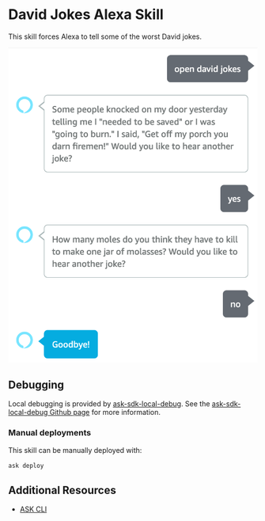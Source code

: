 # David Jokes Alexa Skill

This skill forces Alexa to tell some of the worst David jokes.

![Screenshot of Alexa skill prompt and response](assets/alexa-screenshot.png "Skill in action")

## Debugging

Local debugging is provided by [ask-sdk-local-debug](https://github.com/alexa/alexa-skills-kit-sdk-for-nodejs/tree/2.0.x/ask-sdk-local-debug). See the [ask-sdk-local-debug Github page](https://github.com/alexa/alexa-skills-kit-sdk-for-nodejs/tree/2.0.x/ask-sdk-local-debug) for more information.


### Manual deployments

This skill can be manually deployed with:

```bash
ask deploy
```

## Additional Resources

* [ASK CLI](https://developer.amazon.com/en-US/docs/alexa/smapi/quick-start-alexa-skills-kit-command-line-interface.html)
